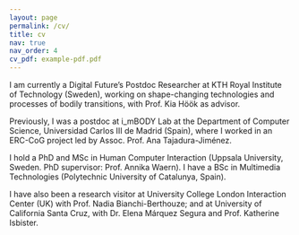 ```yaml
---
layout: page
permalink: /cv/
title: cv
nav: true
nav_order: 4
cv_pdf: example-pdf.pdf
---
```

I am currently a Digital Future’s Postdoc Researcher at KTH Royal Institute of Technology (Sweden), working on shape-changing technologies and processes of bodily transitions, with Prof. Kia Höök as advisor.

Previously, I was a postdoc at i_mBODY Lab at the Department of Computer Science, Universidad Carlos III de Madrid (Spain), where I worked in an ERC-CoG project led by Assoc. Prof. Ana Tajadura-Jiménez.

I hold a PhD and MSc in Human Computer Interaction (Uppsala University, Sweden. PhD supervisor: Prof. Annika Waern). I have a BSc in Multimedia Technologies (Polytechnic University of Catalunya, Spain). 

I have also been a research visitor at University College London Interaction Center (UK) with Prof. Nadia Bianchi-Berthouze; and at University of California Santa Cruz, with Dr. Elena Márquez Segura and Prof. Katherine Isbister.


